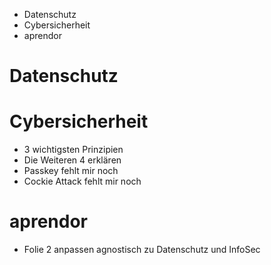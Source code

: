  - Datenschutz
 - Cybersicherheit
 - aprendor
# Datenschutz

# Cybersicherheit
- 3 wichtigsten Prinzipien
- Die Weiteren 4 erklären
-  Passkey fehlt mir noch
- Cockie Attack fehlt mir noch
# aprendor
- Folie 2 anpassen agnostisch zu Datenschutz und InfoSec
